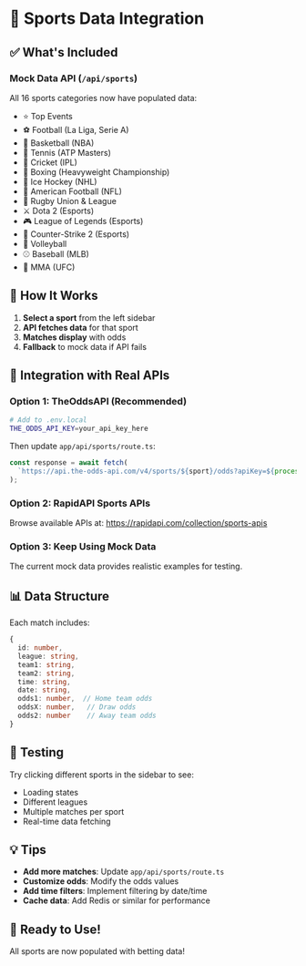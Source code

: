 # 🏈 Sports Data Integration

## ✅ What's Included

### Mock Data API (`/api/sports`)
All 16 sports categories now have populated data:
- ⭐ Top Events
- ⚽ Football (La Liga, Serie A)
- 🏀 Basketball (NBA)
- 🎾 Tennis (ATP Masters)
- 🏏 Cricket (IPL)
- 🥊 Boxing (Heavyweight Championship)
- 🏒 Ice Hockey (NHL)
- 🏈 American Football (NFL)
- 🏉 Rugby Union & League
- ⚔️ Dota 2 (Esports)
- 🎮 League of Legends (Esports)
- 🔫 Counter-Strike 2 (Esports)
- 🏐 Volleyball
- ⚾ Baseball (MLB)
- 🥋 MMA (UFC)

## 🔄 How It Works

1. **Select a sport** from the left sidebar
2. **API fetches data** for that sport
3. **Matches display** with odds
4. **Fallback** to mock data if API fails

## 🔗 Integration with Real APIs

### Option 1: TheOddsAPI (Recommended)
```bash
# Add to .env.local
THE_ODDS_API_KEY=your_api_key_here
```

Then update `app/api/sports/route.ts`:
```typescript
const response = await fetch(
  `https://api.the-odds-api.com/v4/sports/${sport}/odds?apiKey=${process.env.THE_ODDS_API_KEY}`
);
```

### Option 2: RapidAPI Sports APIs
Browse available APIs at: https://rapidapi.com/collection/sports-apis

### Option 3: Keep Using Mock Data
The current mock data provides realistic examples for testing.

## 📊 Data Structure

Each match includes:
```typescript
{
  id: number,
  league: string,
  team1: string,
  team2: string,
  time: string,
  date: string,
  odds1: number,  // Home team odds
  oddsX: number,   // Draw odds
  odds2: number    // Away team odds
}
```

## 🎯 Testing

Try clicking different sports in the sidebar to see:
- Loading states
- Different leagues
- Multiple matches per sport
- Real-time data fetching

## 💡 Tips

- **Add more matches**: Update `app/api/sports/route.ts`
- **Customize odds**: Modify the odds values
- **Add time filters**: Implement filtering by date/time
- **Cache data**: Add Redis or similar for performance

## 🚀 Ready to Use!

All sports are now populated with betting data!



